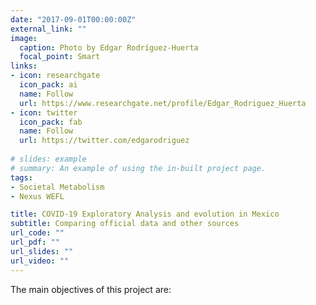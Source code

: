 ```yaml
---
date: "2017-09-01T00:00:00Z"
external_link: ""
image:
  caption: Photo by Edgar Rodríguez-Huerta
  focal_point: Smart
links:
- icon: researchgate
  icon_pack: ai
  name: Follow
  url: https://www.researchgate.net/profile/Edgar_Rodriguez_Huerta
- icon: twitter
  icon_pack: fab
  name: Follow
  url: https://twitter.com/edgarodriguez
  
# slides: example
# summary: An example of using the in-built project page.
tags:
- Societal Metabolism
- Nexus WEFL

title: COVID-19 Exploratory Analysis and evolution in Mexico
subtitle: Comparing official data and other sources
url_code: ""
url_pdf: ""
url_slides: ""
url_video: ""
---
```


The main objectives of this project are:
